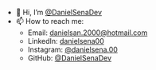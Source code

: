 - 👋 Hi, I’m [@DanielSenaDev](https://github.com/DanielSenaDev)
- 📫 How to reach me: 
   - Email: danielsan.2000@hotmail.com
   - LinkedIn: [danielsena00](https://www.linkedin.com/in/danielsena00)
   - Instagram: [@danielsena.00](https://instagram.com/danielsena.00)
   - GitHub: [@DanielSenaDev](https://github.com/DanielSenaDev)
